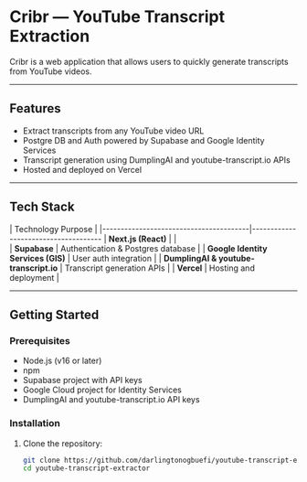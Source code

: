 # Cribr — YouTube Transcript Extraction

Cribr is a web application that allows users to quickly generate transcripts from YouTube videos.


---

## Features

- Extract transcripts from any YouTube video URL  
- Postgre DB and Auth powered by Supabase and Google Identity Services  
- Transcript generation using DumplingAI and youtube-transcript.io APIs  
- Hosted and deployed on Vercel  

---

## Tech Stack

| Technology                               Purpose                            |
|----------------------------------------|-------------------------------------
| **Next.js (React)**                    |                              |   
| **Supabase**                           | Authentication & Postgres database |
| **Google Identity Services (GIS)**     | User auth integration              |
| **DumplingAI & youtube-transcript.io** | Transcript generation APIs         |
| **Vercel**                             | Hosting and deployment             |

---

## Getting Started

### Prerequisites

- Node.js (v16 or later)  
- npm
- Supabase project with API keys  
- Google Cloud project for Identity Services
- DumplingAI and youtube-transcript.io API keys  

### Installation

1. Clone the repository:  
   ```bash
   git clone https://github.com/darlingtonogbuefi/youtube-transcript-extractor.git
   cd youtube-transcript-extractor
